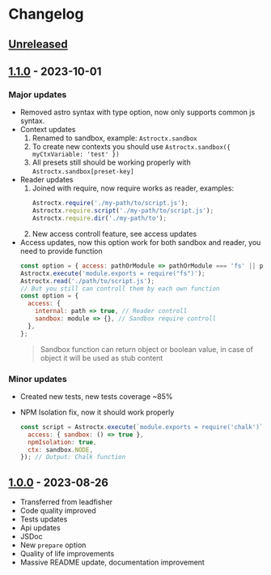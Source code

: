 # Changelog

## [Unreleased][unreleased]

## [1.1.0][] - 2023-10-01

### Major updates

- Removed astro syntax with type option, now only supports common js syntax.
- Context updates
  1. Renamed to sandbox, example: <code>Astroctx.sandbox</code>
  2. To create new contexts you should use <code>Astroctx.sandbox({ myCtxVariable: 'test' })</code>
  3. All presets still should be working properly with <code>Astroctx.sandbox[preset-key]</code>
- Reader updates
  1. Joined with require, now require works as reader, examples:
     ```js
     Astroctx.require('./my-path/to/script.js');
     Astroctx.require.script('./my-path/to/script.js');
     Astroctx.require.dir('./my-path/to');
     ```
  2. New access controll feature, see access updates
- Access updates, now this option work for both sandbox and reader, you need to provide function
  ```js
  const option = { access: pathOrModule => pathOrModule === 'fs' || pathOrModule.endsWith('.js') };
  Astroctx.execute('module.exports = require("fs")');
  Astroctx.read('./path/to/script.js');
  // But you still can controll them by each own function
  const option = {
    access: {
      internal: path => true, // Reader controll
      sandbox: module => {}, // Sandbox require controll
    },
  };
  ```
  > Sandbox function can return object or boolean value, in case of object it will be used as stub
  > content

### Minor updates

- Created new tests, new tests coverage ~85%
- NPM Isolation fix, now it should work properly

  ```js
  const script = Astroctx.execute(`module.exports = require('chalk')`, {
    access: { sandbox: () => true },
    npmIsolation: true,
    ctx: sandbox.NODE,
  }); // Output: Chalk function
  ```

## [1.0.0][] - 2023-08-26

- Transferred from leadfisher
- Code quality improved
- Tests updates
- Api updates
- JSDoc
- New <code>prepare</code> option
- Quality of life improvements
- Massive README update, documentation improvement

[unreleased]: https://github.com/astrohelm/astroctx/compare/v1.1.0...HEAD
[1.1.0]: https://github.com/astrohelm/astroctx/compare/v1.0.0...v1.1.0
[1.0.0]: https://github.com/astrohelm/astroctx/releases/tag/v1.0.0
